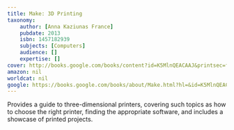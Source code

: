 ```yaml
---
title: Make: 3D Printing
taxonomy:
	author: [Anna Kaziunas France]
	pubdate: 2013
	isbn: 1457182939
	subjects: [Computers]
	audience: []
	expertise: []
cover: http://books.google.com/books/content?id=K5MlnQEACAAJ&printsec=frontcover&img=1&zoom=1&source=gbs_api
amazon: nil
worldcat: nil
google: https://books.google.com/books/about/Make.html?hl=&id=K5MlnQEACAAJ
---
```

Provides a guide to three-dimensional printers, covering such topics as how to choose the right printer, finding the appropriate software, and includes a showcase of printed projects.